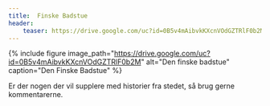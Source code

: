 ```yaml
---
title:  Finske Badstue
header:
    teaser: https://drive.google.com/uc?id=0B5v4mAibvkKXcnVOdGZTRlF0b2M
---
```


{% include figure 
    image_path="https://drive.google.com/uc?id=0B5v4mAibvkKXcnVOdGZTRlF0b2M"
    alt="Den finske badstue"
    caption="Den Finske Badstue" %}

Er der nogen der vil supplere med historier fra stedet, så brug gerne kommentarerne. 
